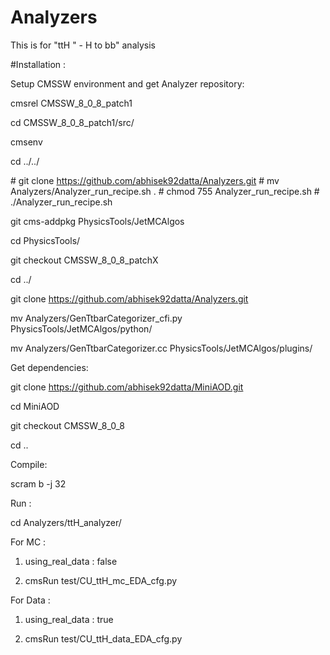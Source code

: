 # Analyzers

This is for "ttH " -  H to bb" analysis

#Installation :

Setup CMSSW environment and get Analyzer repository:

cmsrel CMSSW_8_0_8_patch1

cd CMSSW_8_0_8_patch1/src/

cmsenv

cd ../../

\# git clone https://github.com/abhisek92datta/Analyzers.git
\# mv Analyzers/Analyzer_run_recipe.sh .
\# chmod 755 Analyzer_run_recipe.sh
\# ./Analyzer_run_recipe.sh



git cms-addpkg PhysicsTools/JetMCAlgos

cd PhysicsTools/

git checkout CMSSW_8_0_8_patchX

cd ../

git clone https://github.com/abhisek92datta/Analyzers.git

mv Analyzers/GenTtbarCategorizer_cfi.py PhysicsTools/JetMCAlgos/python/

mv Analyzers/GenTtbarCategorizer.cc PhysicsTools/JetMCAlgos/plugins/

Get dependencies:

git clone https://github.com/abhisek92datta/MiniAOD.git

cd MiniAOD

git checkout CMSSW_8_0_8

cd ..

Compile:

scram b -j 32

Run :

cd Analyzers/ttH_analyzer/

For MC :

1. using_real_data : false

2. cmsRun test/CU_ttH_mc_EDA_cfg.py 

For Data :

1. using_real_data : true

2. cmsRun test/CU_ttH_data_EDA_cfg.py
